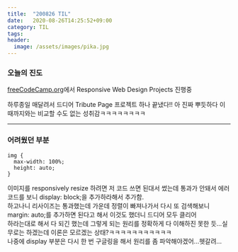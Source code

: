 ```yaml
---
title:  "200826 TIL"
date:   2020-08-26T14:25:52+09:00
category: TIL
tags: 
header:
  image: /assets/images/pika.jpg
---
```


<h3>오늘의 진도</h3>

[freeCodeCamp.org](https://www.freecodecamp.org/)에서 Responsive Web Design Projects 진행중

하루종일 매달려서 드디어 Tribute Page 프로젝트 하나 끝냈다!! 아 진짜 뿌듯하다 이때까지와는 비교할 수도 없는 성취감ㅋㅋㅋㅋㅋㅋㅋㅋ

<hr>

<h3>어려웠던 부분</h3>

```
img {
  max-width: 100%;
  height: auto;
}
```

이미지를 responsively resize 하려면 저 코드 쓰면 된대서 썼는데 통과가 안돼서 에러코드를 보니 display: block;을 추가하라해서 추가함.
<br>하고나니 리사이즈는 통과했는데 가운데 정렬이 빠져나가서 다시 또 검색해보니 margin: auto;를 추가하면 된다고 해서 이것도 했더니 드디어 모두 클리어
<br>하라는대로 해서 다 되긴 했는데 그렇게 되는 원리를 정확하게 다 이해하진 못한 듯...실무로는 하겠는데 이론은 모르겠는 상태?ㅋㅋㅋㅋㅋㅋㅋㅋㅋㅋㅋ
<br>나중에 display 부분은 다시 한 번 구글링을 해서 원리를 좀 파악해야겠어...헷갈려...
